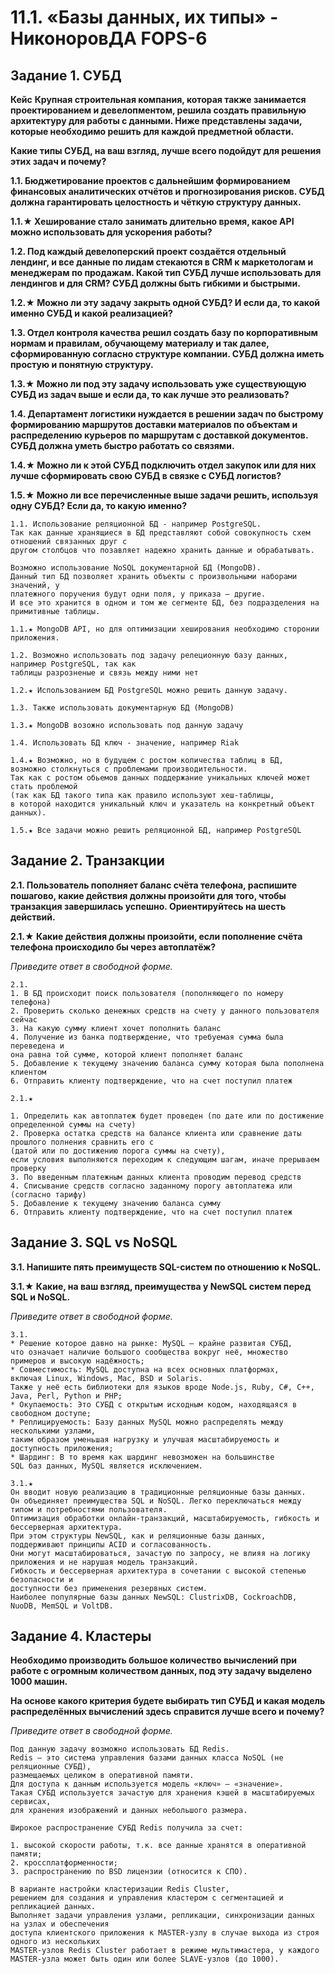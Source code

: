 # 11.1. «Базы данных, их типы» - НиконоровДА FOPS-6

## Задание 1. СУБД
**Кейс**
**Крупная строительная компания, которая также занимается проектированием и  девелопментом, решила создать правильную архитектуру для работы с данными.  Ниже представлены задачи, которые необходимо решить для каждой предметной области.**

**Какие типы СУБД, на ваш взгляд, лучше всего подойдут для решения этих задач и почему?**

**1.1. Бюджетирование проектов с дальнейшим формированием финансовых аналитических отчётов и прогнозирования рисков.  СУБД должна гарантировать целостность и чёткую структуру данных.**

**1.1.★ Хеширование стало занимать длительно время, какое API можно использовать для ускорения работы?**

**1.2. Под каждый девелоперский проект создаётся отдельный лендинг, и все данные по лидам стекаются в CRM к маркетологам и менеджерам по продажам.  Какой тип СУБД лучше использовать для лендингов и для CRM? СУБД должны быть гибкими и быстрыми.**

**1.2.★ Можно ли эту задачу закрыть одной СУБД? И если да, то какой именно СУБД и какой реализацией?**

**1.3. Отдел контроля качества решил создать базу по корпоративным нормам и правилам, обучающему материалу и так далее,  сформированную согласно структуре компании. СУБД должна иметь простую и понятную структуру.**

**1.3.★ Можно ли под эту задачу использовать уже существующую СУБД из задач выше и если да, то как лучше это реализовать?**

**1.4. Департамент логистики нуждается в решении задач по быстрому формированию маршрутов доставки материалов по объектам и  распределению курьеров по маршрутам с доставкой документов. СУБД должна уметь быстро работать со связями.**

**1.4.★ Можно ли к этой СУБД подключить отдел закупок или для них лучше сформировать свою СУБД в связке с СУБД логистов?**

**1.5.★ Можно ли все перечисленные выше задачи решить, используя одну СУБД? Если да, то какую именно?**

```
1.1. Использование реляционной БД - например PostgreSQL.
Так как данные хранящиеся в БД представляют собой совокупность схем отношений связанных друг с
другом столбцов что позавляет надежно хранить данные и обрабатывать.

Возможно использование NoSQL документарной БД (MongoDB).
Данный тип БД позволяет хранить объекты с произвольными наборами значений, у
платежного поручения будут одни поля, у приказа – другие.
И все это хранится в одном и том же сегменте БД, без подразделения на примитивные таблицы.

1.1.★ MongoDB API, но для оптимизации хеширования необходимо сторонии приложения.

1.2. Возможно использовать под задачу релеционную базу данных, например PostgreSQL, так как
таблицы разрозненые и связь между ними нет

1.2.★ Использованием БД PostgreSQL можно решить данную задачу.

1.3. Также использовать документарную БД (MongoDB)

1.3.★ MongoDB возожно использовать под данную задачу

1.4. Использовать БД ключ - значение, например Riak

1.4.★ Возможно, но в будущем с ростом количества таблиц в БД,
возможно столкнуться с проблемами производительности.
Так как с ростом обьемов данных поддержание уникальных ключей может стать проблемой
(так как БД такого типа как правило используют хеш-таблицы,
в которой находится уникальный ключ и указатель на конкретный объект данных).

1.5.★ Все задачи можно решить реляционной БД, например PostgreSQL
```

## Задание 2. Транзакции
**2.1. Пользователь пополняет баланс счёта телефона, распишите пошагово,  какие действия должны произойти для того, чтобы транзакция завершилась успешно. Ориентируйтесь на шесть действий.**

**2.1.★ Какие действия должны произойти, если пополнение счёта телефона происходило бы через автоплатёж?**

*Приведите ответ в свободной форме.*

```
2.1.
1. В БД происходит поиск пользователя (пополняющего по номеру телефона)
2. Проверить сколько денежных средств на счету у данного пользователя сейчас
3. На какую сумму клиент хочет пополнить баланс
4. Получение из банка подтверждение, что требуемая сумма была переведена и 
она равна той сумме, которой клиент пополняет баланс
5. Добавление к текущему значению баланса сумму которая была пополнена клиентом
6. Отправить клиенту подтверждение, что на счет поступил платеж

2.1.★

1. Определить как автоплатеж будет проведен (по дате или по достижение определенной суммы на счету)
2. Проверка остатка средств на балансе клиента или сравнение даты прошлого полнения сравнить его с
(датой или по достижению порога суммы на счету), 
если условия выполняются переходим к следующим шагам, иначе прерываем проверку
3. По введенным платежным данных клиента проводим перевод средств
4. Списывание средств согласно заданному порогу автоплатежа или (согласно тарифу)
5. Добавление к текущему значению баланса сумму 
6. Отправить клиенту подтверждение, что на счет поступил платеж
```
## Задание 3. SQL vs NoSQL
**3.1. Напишите пять преимуществ SQL-систем по отношению к NoSQL.**

**3.1.★ Какие, на ваш взгляд, преимущества у NewSQL систем перед SQL и NoSQL.**

*Приведите ответ в свободной форме.*

```
3.1.
* Решение которое давно на рынке: MySQL — крайне развитая СУБД,
что означает наличие большого сообщества вокруг неё, множество примеров и высокую надёжность;
* Совместимость: MySQL доступна на всех основных платформах,
включая Linux, Windows, Mac, BSD и Solaris.
Также у неё есть библиотеки для языков вроде Node.js, Ruby, C#, C++, Java, Perl, Python и PHP;
* Окупаемость: Это СУБД с открытым исходным кодом, находящаяся в свободном доступе;
* Реплицируемость: Базу данных MySQL можно распределять между несколькими узлами,
таким образом уменьшая нагрузку и улучшая масштабируемость и доступность приложения;
* Шардинг: В то время как шардинг невозможен на большинстве
SQL баз данных, MySQL является исключением.

3.1.★
Он вводит новую реализацию в традиционные реляционные базы данных.
Он объединяет преимущества SQL и NoSQL. Легко переключаться между
типом и потребностями пользователя.
Оптимизация обработки онлайн-транзакций, масштабируемость, гибкость и бессерверная архитектура.
При этом структуры NewSQL, как и реляционные базы данных,
поддерживают принципы ACID и согласованность.
Они могут масштабироваться, зачастую по запросу, не влияя на логику
приложения и не нарушая модель транзакций.
Гибкость и бессерверная архитектура в сочетании с высокой степенью безопасности и
доступности без применения резервных систем.
Наиболее популярные базы данных NewSQL: ClustrixDB, CockroachDB, NuoDB, MemSQL и VoltDB.
```
## Задание 4. Кластеры
**Необходимо производить большое количество вычислений при работе с огромным  количеством данных, под эту задачу выделено 1000 машин.**

**На основе какого критерия будете выбирать тип СУБД и какая модель  распределённых вычислений здесь справится лучше всего и почему?**

*Приведите ответ в свободной форме.*

```
Под данную задачу возможно использовать БД Redis.
Redis – это система управления базами данных класса NoSQL (не реляционные СУБД),
размещаемых целиком в оперативной памяти.
Для доступа к данным используется модель «ключ» — «значение».
Такая СУБД используется зачастую для хранения кэшей в масштабируемых сервисах,
для хранения изображений и данных небольшого размера.

Широкое распространение СУБД Redis получила за счет:

1. высокой скорости работы, т.к. все данные хранятся в оперативной памяти;
2. кроссплатформенности;
3. распространению по BSD лицензии (относится к СПО).

В варианте настройки кластеризации Redis Cluster,
решением для создания и управления кластером с сегментацией и репликацией данных.
Выполняет задачи управления узлами, репликации, синхронизации данных на узлах и обеспечения
доступа клиентского приложения к MASTER-узлу в случае выхода из строя одного из нескольких
MASTER-узлов Redis Cluster работает в режиме мультимастера, у каждого
MASTER-узла может быть один или более SLAVE-узлов (до 1000).
```
